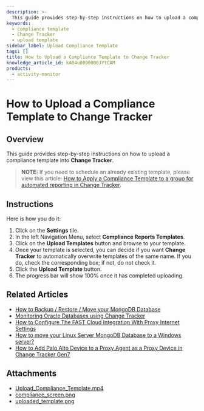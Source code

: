 ```yaml
---
description: >-
  This guide provides step-by-step instructions on how to upload a compliance template into Change Tracker.
keywords:
  - compliance template
  - Change Tracker
  - upload template
sidebar_label: Upload Compliance Template
tags: []
title: How to Upload a Compliance Template to Change Tracker
knowledge_article_id: kA04u0000000JYtCAM
products:
  - activity-monitor
---
```


# How to Upload a Compliance Template to Change Tracker

## Overview

This guide provides step-by-step instructions on how to upload a compliance template into **Change Tracker**.

> **NOTE:** If you need to schedule an already existing template, please view this article: [How to Apply a Compliance Template to a group for automated reporting in Change Tracker](https://kb.netwrix.com/8188).

## Instructions

Here is how you do it:

1. Click on the **Settings** tile.
2. In the left Navigation Menu, select **Compliance Reports Templates**.
3. Click on the **Upload Templates** button and browse to your template.
4. Once your template is selected, you can decide if you want **Change Tracker** to automatically overwrite templates of the same name. If you do, check the corresponding box; if not, do not check it.
5. Click the **Upload Template** button.
6. The progress bar will show 100% once it has completed uploading.

## Related Articles

- [How to Backup / Restore / Move your MongoDB Database](https://kb.netwrix.com/8150)
- [Monitoring Oracle Databases using Change Tracker](https://kb.netwrix.com/8282)
- [How to Configure The FAST Cloud Integration With Proxy Internet Settings](https://kb.netwrix.com/8295)
- [How to move your Linux Server MongoDB Database to a Windows server?](https://kb.netwrix.com/8283)
- [How to Add Palo Alto Device to a Proxy Agent as a Proxy Device in Change Tracker Gen7](https://kb.netwrix.com/8164)

## Attachments

- [Upload_Compliance_Template.mp4](https://nwxcorp--c.na147.content.force.com/sfc/dist/version/download/?oid=00D7000000091pB&ids=0684u00000LdKO0&d=%2Fa%2F4u000000LzuB%2FvvvppDa7fTBH7upZ8mu7lUtHB1.Z1._.Iq5q2q8XmMw&asPdf=false)
- [compliance_screen.png](https://nwxcorp--c.na147.content.force.com/sfc/dist/version/download/?oid=00D7000000091pB&ids=0684u00000LdKR7&d=%2Fa%2F4u000000LzwB%2FSim1k_89jl_OvOBV9HdWgyCoZ4ruXHyHMf0pb0WhkL4&asPdf=false)
- [uploaded_template.png](https://nwxcorp--c.na147.content.force.com/sfc/dist/version/download/?oid=00D7000000091pB&ids=0684u00000LdKQA&d=%2Fa%2F4u000000LzcY%2FIB934AkenJW8yOLSFgu8N9wdKxPGd96bsj54qb6NR98&asPdf=false)